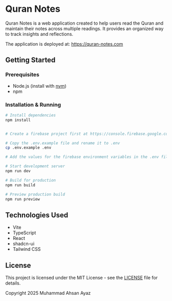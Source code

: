 # Quran Notes

Quran Notes is a web application created to help users read the Quran and maintain their notes across multiple readings. It provides an organized way to track insights and reflections.

The application is deployed at: https://quran-notes.com

## Getting Started

### Prerequisites
- Node.js (install with [nvm](https://github.com/nvm-sh/nvm#installing-and-updating))
- npm

### Installation & Running
```sh
# Install dependencies
npm install


# Create a firebase project first at https://console.firebase.google.com/

# Copy the .env.example file and rename it to .env
cp .env.example .env

# Add the values for the firebase environment variables in the .env file

# Start development server
npm run dev

# Build for production
npm run build

# Preview production build
npm run preview
```

## Technologies Used
- Vite
- TypeScript
- React
- shadcn-ui
- Tailwind CSS

## License
This project is licensed under the MIT License - see the [LICENSE](LICENSE) file for details.

Copyright 2025 Muhammad Ahsan Ayaz
